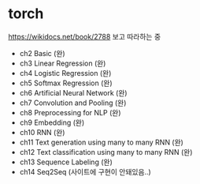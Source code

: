 # torch
https://wikidocs.net/book/2788 보고 따라하는 중

* ch2 Basic (완)
* ch3 Linear Regression (완)
* ch4 Logistic Regression (완)
* ch5 Softmax Regression (완)
* ch6 Artificial Neural Network (완)
* ch7 Convolution and Pooling (완)
* ch8 Preprocessing for NLP (완)
* ch9 Embedding (완)
* ch10 RNN (완)
* ch11 Text generation using many to many RNN (완)
* ch12 Text classification using many to many RNN (완)
* ch13 Sequence Labeling (완)
* ch14 Seq2Seq (사이트에 구현이 안돼있음..)
